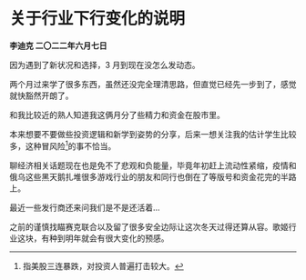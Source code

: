 # 关于行业下行变化的说明
**李迪克	二〇二二年六月七日**

因为遇到了新状况和选择，3 月到现在没怎么发动态。

两个月过来学了很多东西，虽然还没完全理清思路，但直觉已经先一步到了，感觉就快豁然开朗了。

和我比较近的熟人知道我这俩月分了些精力和资金在股市里。

本来想要不要做些投资逻辑和新学到姿势的分享，后来一想关注我的估计学生比较多，这种冒风险[^1]的事不恰当。

聊经济相关话题现在也是免不了悲观和负能量，毕竟年初赶上流动性紧缩，疫情和俄乌这些黑天鹅扎堆很多游戏行业的朋友和同行也倒在了等版号和资金花完的半路上。

最近一些发行商还来问我们是不是还活着…

之前的谨慎找瞄赛克联合以及留了很多安全边际让这次冬天过得还算从容。歌姬行业这块，有种到明年就会有很大变化的预感。

[^1]: 指美股三连暴跌，对投资人普遍打击较大。
